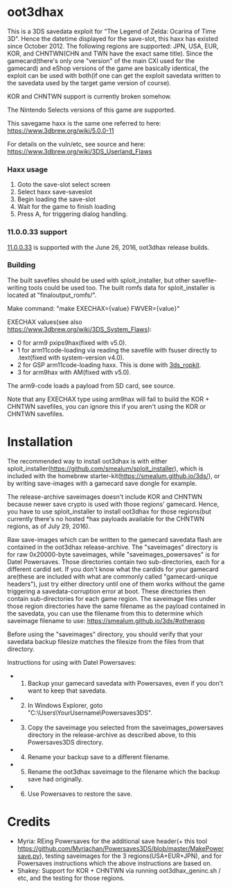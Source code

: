 # oot3dhax
This is a 3DS savedata exploit for "The Legend of Zelda: Ocarina of Time 3D". Hence the datetime displayed for the save-slot, this haxx has existed since October 2012. The following regions are supported: JPN, USA, EUR, KOR, and CHNTWN(CHN and TWN have the exact same title). Since the gamecard(there's only one "version" of the main CXI used for the gamecard) and eShop versions of the game are basically identical, the exploit can be used with both(if one can get the exploit savedata written to the savedata used by the target game version of course).  

KOR and CHNTWN support is currently broken somehow.

The Nintendo Selects versions of this game are supported.

This savegame haxx is the same one referred to here: https://www.3dbrew.org/wiki/5.0.0-11  

For details on the vuln/etc, see source and here: https://www.3dbrew.org/wiki/3DS_Userland_Flaws

### Haxx usage
1. Goto the save-slot select screen
2. Select haxx save-saveslot 
3. Begin loading the save-slot
4. Wait for the game to finish loading
5. Press A, for triggering dialog handling.  

### 11.0.0.33 support
[11.0.0.33](https://www.3dbrew.org/wiki/11.0.0-33) is supported with the June 26, 2016, oot3dhax release builds.

### Building
The built savefiles should be used with sploit_installer, but other savefile-writing tools could be used too. The built romfs data for sploit_installer is located at "finaloutput_romfs/".

Make command: 
"make EXECHAX={value} FWVER={value}"

EXECHAX values(see also https://www.3dbrew.org/wiki/3DS_System_Flaws):
* 0 for arm9 pxips9hax(fixed with v5.0).
* 1 for arm11code-loading via reading the savefile with fsuser directly to .text(fixed with system-version v4.0).
* 2 for GSP arm11code-loading haxx. This is done with [3ds_ropkit](https://github.com/yellows8/3ds_ropkit).
* 3 for arm9hax with AM(fixed with v5.0).

The arm9-code loads a payload from SD card, see source.  

Note that any EXECHAX type using arm9hax will fail to build the KOR + CHNTWN savefiles, you can ignore this if you aren't using the KOR or CHNTWN savefiles.

# Installation
The recommended way to install oot3dhax is with either sploit_installer(https://github.com/smealum/sploit_installer), which is included with the homebrew starter-kit(https://smealum.github.io/3ds/), or by writing save-images with a gamecard save dongle for example.

The release-archive saveimages doesn't include KOR and CHNTWN because newer save crypto is used with those regions' gamecard. Hence, you have to use sploit_installer to install oot3dhax for those regions(but currently there's no hosted \*hax payloads available for the CHNTWN regions, as of July 29, 2016).

Raw save-images which can be written to the gamecard savedata flash are contained in the oot3dhax release-archive. The "saveimages" directory is for raw 0x20000-byte saveimages, while "saveimages_powersaves" is for Datel Powersaves. Those directories contain two sub-directories, each for a different cardid set. If you don't know what the cardids for your gamecard are(these are included with what are commonly called "gamecard-unique headers"), just try either directory until one of them works without the game triggering a savedata-corruption error at boot. These directories then contain sub-directories for each game region. The saveimage files under those region directories have the same filename as the payload contained in the savedata, you can use the filename from this to determine which saveimage filename to use: https://smealum.github.io/3ds/#otherapp

Before using the "saveimages" directory, you should verify that your savedata backup filesize matches the filesize from the files from that directory.

Instructions for using with Datel Powersaves:
* 1) Backup your gamecard savedata with Powersaves, even if you don't want to keep that savedata.
* 2) In Windows Explorer, goto "C:\Users\YourUsername\Powersaves3DS".
* 3) Copy the saveimage you selected from the saveimages_powersaves directory in the release-archive as described above, to this Powersaves3DS directory.
* 4) Rename your backup save to a different filename.
* 5) Rename the oot3dhax saveimage to the filename which the backup save had originally.
* 6) Use Powersaves to restore the save.

# Credits
* Myria: REing Powersaves for the additional save header(+ this tool https://github.com/Myriachan/Powersaves3DS/blob/master/MakePowersave.py), testing saveimages for the 3 regions(USA+EUR+JPN), and for Powersaves instructions which the above instructions are based on.
* Shakey: Support for KOR + CHNTWN via running oot3dhax_geninc.sh / etc, and the testing for those regions.

